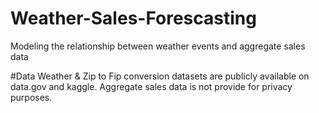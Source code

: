 # Weather-Sales-Forescasting
Modeling the relationship between weather events and aggregate sales data


#Data
Weather & Zip to Fip conversion datasets are publicly available on data.gov and kaggle. Aggregate sales data is not provide for privacy purposes.

